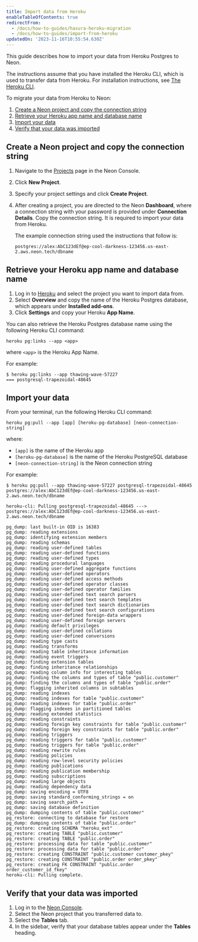 ```yaml
---
title: Import data from Heroku
enableTableOfContents: true
redirectFrom:
  - /docs/how-to-guides/hasura-heroku-migration
  - /docs/how-to-guides/import-from-heroku
updatedOn: '2023-11-16T10:55:54.630Z'
---
```


This guide describes how to import your data from Heroku Postgres to Neon.

The instructions assume that you have installed the Heroku CLI, which is used to transfer data from Heroku. For installation instructions, see [The Heroku CLI](https://devcenter.heroku.com/articles/heroku-cli).

To migrate your data from Heroku to Neon:

1. [Create a Neon project and copy the connection string](#create-a-neon-project-and-copy-the-connection-string)
2. [Retrieve your Heroku app name and database name](#retrieve-your-heroku-app-name-and-database-name)
3. [Import your data](#import-your-data)
4. [Verify that your data was imported](#verify-that-your-data-was-imported)

## Create a Neon project and copy the connection string

1. Navigate to the [Projects](https://console.neon.tech/app/projects) page in the Neon Console.
2. Click **New Project**.
3. Specify your project settings and click **Create Project**.
4. After creating a project, you are directed to the Neon **Dashboard**, where a connection string with your password is provided under **Connection Details**. Copy the connection string. It is required to import your data from Heroku.

    The example connection string used the instructions that follow is:

    <CodeBlock shouldWrap>

    ```text
    postgres://alex:AbC123dEf@ep-cool-darkness-123456.us-east-2.aws.neon.tech/dbname
    ```

    </CodeBlock>

## Retrieve your Heroku app name and database name

1. Log in to [Heroku](https://dashboard.heroku.com/) and select the project you want to import data from.
1. Select **Overview** and copy the name of the Heroku Postgres database, which appears under **Installed add-ons**.
1. Click **Settings** and copy your Heroku **App Name**.

<Admonition type="note">
You can also retrieve the Heroku Postgres database name using the following Heroku CLI command:
</Admonition>

```shell
heroku pg:links --app <app>
```

where `<app>` is the Heroku App Name.

For example:

```shell
$ heroku pg:links --app thawing-wave-57227
=== postgresql-trapezoidal-48645
```

## Import your data

From your terminal, run the following Heroku CLI command:

```shell
heroku pg:pull --app [app] [heroku-pg-database] [neon-connection-string]
```

where:

- `[app]` is the name of the Heroku app
- `[heroku-pg-database]` is the name of the Heroku PostgreSQL database
- `[neon-connection-string]` is the Neon connection string

For example:

<CodeBlock shouldWrap>

```shell
$ heroku pg:pull --app thawing-wave-57227 postgresql-trapezoidal-48645 postgres://alex:AbC123dEf@ep-cool-darkness-123456.us-east-2.aws.neon.tech/dbname

heroku-cli: Pulling postgresql-trapezoidal-48645 ---> postgres://alex:AbC123dEf@ep-cool-darkness-123456.us-east-2.aws.neon.tech/dbname

pg_dump: last built-in OID is 16383
pg_dump: reading extensions
pg_dump: identifying extension members
pg_dump: reading schemas
pg_dump: reading user-defined tables
pg_dump: reading user-defined functions
pg_dump: reading user-defined types
pg_dump: reading procedural languages
pg_dump: reading user-defined aggregate functions
pg_dump: reading user-defined operators
pg_dump: reading user-defined access methods
pg_dump: reading user-defined operator classes
pg_dump: reading user-defined operator families
pg_dump: reading user-defined text search parsers
pg_dump: reading user-defined text search templates
pg_dump: reading user-defined text search dictionaries
pg_dump: reading user-defined text search configurations
pg_dump: reading user-defined foreign-data wrappers
pg_dump: reading user-defined foreign servers
pg_dump: reading default privileges
pg_dump: reading user-defined collations
pg_dump: reading user-defined conversions
pg_dump: reading type casts
pg_dump: reading transforms
pg_dump: reading table inheritance information
pg_dump: reading event triggers
pg_dump: finding extension tables
pg_dump: finding inheritance relationships
pg_dump: reading column info for interesting tables
pg_dump: finding the columns and types of table "public.customer"
pg_dump: finding the columns and types of table "public.order"
pg_dump: flagging inherited columns in subtables
pg_dump: reading indexes
pg_dump: reading indexes for table "public.customer"
pg_dump: reading indexes for table "public.order"
pg_dump: flagging indexes in partitioned tables
pg_dump: reading extended statistics
pg_dump: reading constraints
pg_dump: reading foreign key constraints for table "public.customer"
pg_dump: reading foreign key constraints for table "public.order"
pg_dump: reading triggers
pg_dump: reading triggers for table "public.customer"
pg_dump: reading triggers for table "public.order"
pg_dump: reading rewrite rules
pg_dump: reading policies
pg_dump: reading row-level security policies
pg_dump: reading publications
pg_dump: reading publication membership
pg_dump: reading subscriptions
pg_dump: reading large objects
pg_dump: reading dependency data
pg_dump: saving encoding = UTF8
pg_dump: saving standard_conforming_strings = on
pg_dump: saving search_path =
pg_dump: saving database definition
pg_dump: dumping contents of table "public.customer"
pg_restore: connecting to database for restore
pg_dump: dumping contents of table "public.order"
pg_restore: creating SCHEMA "heroku_ext"
pg_restore: creating TABLE "public.customer"
pg_restore: creating TABLE "public.order"
pg_restore: processing data for table "public.customer"
pg_restore: processing data for table "public.order"
pg_restore: creating CONSTRAINT "public.customer customer_pkey"
pg_restore: creating CONSTRAINT "public.order order_pkey"
pg_restore: creating FK CONSTRAINT "public.order order_customer_id_fkey"
heroku-cli: Pulling complete.
```

</CodeBlock>

## Verify that your data was imported

1. Log in to the [Neon Console](https://console.neon.tech/app/projects).
2. Select the Neon project that you transferred data to.
3. Select the **Tables** tab.
4. In the sidebar, verify that your database tables appear under the **Tables** heading.

<NeedHelp/>

